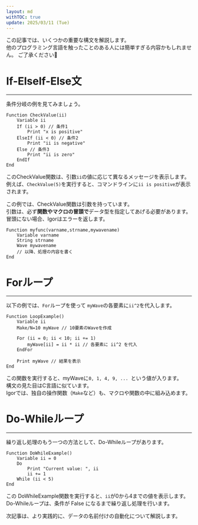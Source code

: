 ```yaml
---
layout: md
withTOC: true
update: 2025/03/11 (Tue)
---
```




この記事では、いくつかの重要な構文を解説します。  
他のプログラミング言語を触ったことのある人には簡単すぎる内容かもしれません。
ご了承ください🙇


# If-ElseIf-Else文
---
条件分岐の例を見てみましょう。

```Igor
Function CheckValue(ii)
    Variable ii
    If (ii > 0) // 条件1
        Print "x is positive"
    ElseIf (ii < 0) // 条件2
        Print "ii is negative"
    Else // 条件3
        Print "ii is zero"
    EndIf
End
```
このCheckValue関数は、引数`ii`の値に応じて異なるメッセージを表示します。  
例えば、`CheckValue(5)`を実行すると、コマンドラインに`ii is positive`が表示されます。  

この例では、CheckValue関数は引数を持っています。  
引数は、必ず<span class="highlight-main">**関数やマクロの冒頭で**</span>データ型を指定してあげる必要があります。  
冒頭にない場合、Igorはエラーを返します。

```Igor
Function myfunc(varname,strname,mywavename)
    Variable varname
    String strname
    Wave mywavename
    // 以降、処理の内容を書く
End
```


# Forループ
---

以下の例では、`For`ループを使って `myWave`の各要素に`ii^2`を代入します。

```Igor
Function LoopExample()
    Variable ii
    Make/N=10 myWave // 10要素のWaveを作成

    For (ii = 0; ii < 10; ii += 1)
        myWave[ii] = ii * ii // 各要素に ii^2 を代入
    EndFor

    Print myWave // 結果を表示
End
```
この関数を実行すると、myWaveに`0, 1, 4, 9, ... `という値が入ります。  
構文の見た目はC言語に似ています。  
Igorでは、独自の操作関数（`Make`など）も、マクロや関数の中に組み込めます。


# Do-Whileループ
---

繰り返し処理のもう一つの方法として、Do-Whileループがあります。

```Igor
Function DoWhileExample()
    Variable ii = 0
    Do
        Print "Current value: ", ii
        ii += 1
    While (ii < 5)
End
```
この DoWhileExample関数を実行すると、`ii`が0から4までの値を表示します。  
Do-Whileループは、条件が False になるまで繰り返し処理を行います。


次記事は、より実践的に、データの名前付けの自動化について解説します。
